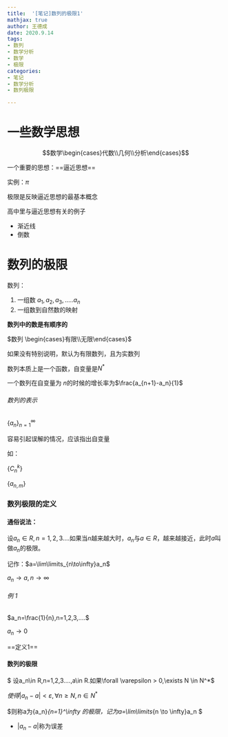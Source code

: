 ```yaml
---
title:  '[笔记]数列的极限1'
mathjax: true
author: 王德成
date: 2020.9.14 
tags:
- 数列
- 数学分析
- 数学
- 极限
categories:
- 笔记
- 数学分析
- 数列极限

---
```

# 一些数学思想

$$数学\begin{cases}代数\\几何\\分析\end{cases}$$

一个重要的思想：==逼近思想==

实例：$\pi$

极限是反映逼近思想的最基本概念

高中里与逼近思想有关的例子

- 渐近线
- 倒数

# 数列的极限

数列：

1. 一组数      $a_1,a_2,a_3,.....a_n$
2. 一组数到自然数的映射

**数列中的数是有顺序的**

$数列 \begin{cases}有限\\无限\end{cases}$

如果没有特别说明，默认为有限数列，且为实数列

数列本质上是一个函数，自变量是$N^*$

一个数列在自变量为 $n$的时候的增长率为$\frac{a_{n+1}-a_n}{1}$

###### 数列的表示

$\{a_n\}^{\infty}_{n=1}$

容易引起误解的情况，应该指出自变量

如：

$\{C_n^k\}$

$\{a_{n,m}\}$

### 数列极限的定义

#### 通俗说法：

设$a_n\in R,n=1,2,3....$如果当$n$越来越大时，$a_n$与$a \in R$，越来越接近，此时$a$叫做$a_n$的极限。

记作：$a=\lim\limits_{n\to\infty}a_n$

$a_n\to a,n\to \infty$

###### 例 1

$a_n=\frac{1}{n},n=1,2,3,....$

$a_n \to 0$

==定义1==

#### 数列的极限

$
设a_n\in R,n=1,2,3....,a\in R.如果\forall \varepsilon > 0,\exists N \in N^*$

$使得|a_n-a|<\varepsilon,\forall n\ge N, n\in N^*$

$则称a为\{a_n\}_{n=1}^\infty 的极限，记为a=\lim\limits_{n \to \infty}a_n
$

- $|a_n-a|$称为误差
